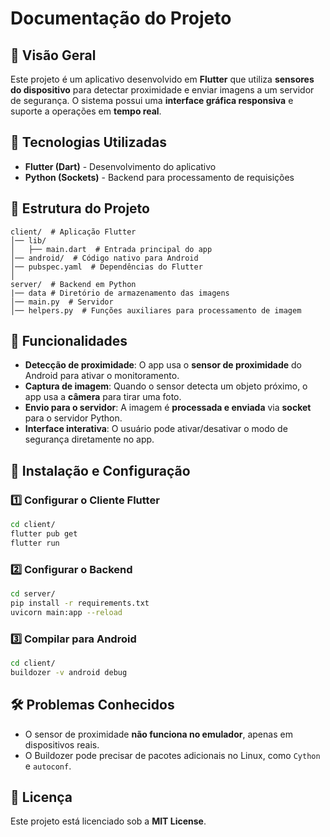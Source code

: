 # Documentação do Projeto

## 📌 Visão Geral
Este projeto é um aplicativo desenvolvido em **Flutter** que utiliza **sensores do dispositivo** para detectar proximidade e enviar imagens a um servidor de segurança. O sistema possui uma **interface gráfica responsiva** e suporte a operações em **tempo real**.

## 🚀 Tecnologias Utilizadas
- **Flutter (Dart)** - Desenvolvimento do aplicativo
- **Python (Sockets)** - Backend para processamento de requisições

## 📂 Estrutura do Projeto
```
client/  # Aplicação Flutter
│── lib/
│   ├── main.dart  # Entrada principal do app
│── android/  # Código nativo para Android
│── pubspec.yaml  # Dependências do Flutter
│
server/  # Backend em Python
|── data # Diretório de armazenamento das imagens
│── main.py  # Servidor
│── helpers.py  # Funções auxiliares para processamento de imagem
```

## 📱 Funcionalidades
- **Detecção de proximidade**: O app usa o **sensor de proximidade** do Android para ativar o monitoramento.
- **Captura de imagem**: Quando o sensor detecta um objeto próximo, o app usa a **câmera** para tirar uma foto.
- **Envio para o servidor**: A imagem é **processada e enviada** via **socket** para o servidor Python.
- **Interface interativa**: O usuário pode ativar/desativar o modo de segurança diretamente no app.

## 🔧 Instalação e Configuração
### **1️⃣ Configurar o Cliente Flutter**
```bash
cd client/
flutter pub get
flutter run
```

### **2️⃣ Configurar o Backend**
```bash
cd server/
pip install -r requirements.txt
uvicorn main:app --reload
```

### **3️⃣ Compilar para Android**
```bash
cd client/
buildozer -v android debug
```

## 🛠️ Problemas Conhecidos
- O sensor de proximidade **não funciona no emulador**, apenas em dispositivos reais.
- O Buildozer pode precisar de pacotes adicionais no Linux, como `Cython` e `autoconf`.

## 📜 Licença
Este projeto está licenciado sob a **MIT License**.